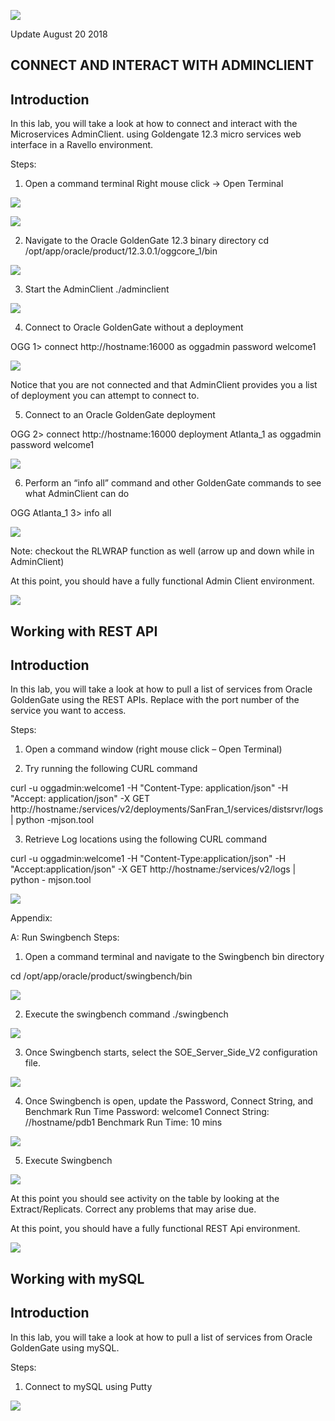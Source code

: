 ![](images/500/Lab500_image100.PNG)

Update August 20 2018

## CONNECT AND INTERACT WITH ADMINCLIENT
## Introduction

In this lab, you will take a look at how to connect and interact with the Microservices AdminClient. using Goldengate 12.3 micro services web interface in a Ravello environment.


Steps:
1. Open a command terminal
Right mouse click -> Open Terminal

![](images/500/Lab500_image101.PNG)

![](images/500/Lab500_image102.PNG)

2. Navigate to the Oracle GoldenGate 12.3 binary directory
cd /opt/app/oracle/product/12.3.0.1/oggcore_1/bin

![](images/500/Lab500_image103.PNG)

3. Start the AdminClient
./adminclient

![](images/500/Lab500_image104.PNG)

4. Connect to Oracle GoldenGate without a deployment

OGG 1> connect http://hostname:16000 as oggadmin password welcome1

![](images/500/Lab500_image105.PNG)

Notice that you are not connected and that AdminClient provides you a list of deployment you can attempt to connect to.

5. Connect to an Oracle GoldenGate deployment

OGG 2> connect http://hostname:16000 deployment Atlanta_1 as oggadmin password welcome1

![](images/500/Lab500_image106.PNG)

6. Perform an “info all” command and other GoldenGate commands to see what
AdminClient can do

OGG Atlanta_1 3> info all

![](images/500/Lab500_image107.PNG)

Note: checkout the RLWRAP function as well (arrow up and down while in AdminClient)


At this point, you should have a fully functional Admin Client environment. 


![](images/500/Lab502_image100.PNG)

## Working with REST API
## Introduction

In this lab, you will take a look at how to pull a list of services from Oracle GoldenGate using the REST APIs. Replace <port> with the port number of the service you want to access.

Steps:
1. Open a command window (right mouse click – Open Terminal)

2. Try running the following CURL command

curl -u oggadmin:welcome1 -H "Content-Type: application/json" -H "Accept:
application/json" -X GET http://hostname:<port>/services/v2/deployments/SanFran_1/services/distsrvr/logs |
python -mjson.tool

3. Retrieve Log locations using the following CURL command

curl -u oggadmin:welcome1 -H "Content-Type:application/json" -H
"Accept:application/json" -X GET http://hostname:<port>/services/v2/logs | python - mjson.tool

![](images/502/Lab502_image101.png)

Appendix:

A: Run Swingbench
Steps:
1. Open a command terminal and navigate to the Swingbench bin directory

cd /opt/app/oracle/product/swingbench/bin

![](images/502/Lab502_image102.png)

2. Execute the swingbench command
./swingbench

![](images/502/Lab502_image103.png)

3. Once Swingbench starts, select the SOE_Server_Side_V2 configuration file.

![](images502/Lab502_image104.png)

4. Once Swingbench is open, update the Password, Connect String, and Benchmark Run
Time
Password: welcome1
Connect String: //hostname/pdb1
Benchmark Run Time: 10 mins

![](images/502/Lab502_image105.png)

5. Execute Swingbench

![](images/502/Lab502_image106.png)

At this point you should see activity on the table by looking at the Extract/Replicats.
Correct any problems that may arise due.

At this point, you should have a fully functional REST Api environment. 



![](images/500/Lab503_image100.PNG)

## Working with mySQL
## Introduction

In this lab, you will take a look at how to pull a list of services from Oracle GoldenGate using mySQL.

Steps:
1. Connect to mySQL using Putty

![](images/500/Lab503_image101.png)
